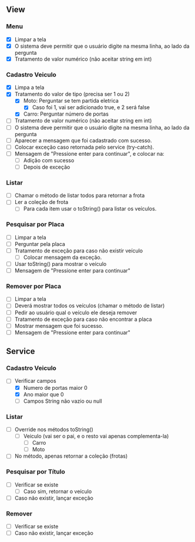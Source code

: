 ## View
### Menu
* [x] Limpar a tela
* [x] O sistema deve permitir que o usuário digite na mesma linha, ao lado da pergunta
* [x] Tratamento de valor numérico (não aceitar string em int)

### Cadastro Veiculo
* [x] Limpa a tela
* [x] Tratamento do valor de tipo (precisa ser 1 ou 2)
  * [x] Moto: Perguntar se tem partida eletrica
    * [x] Caso foi 1, vai ser adicionado true, e 2 será false
  * [x] Carro: Perguntar número de portas
* [ ] Tratamento de valor numérico (não aceitar string em int)
* [ ] O sistema deve permitir que o usuário digite na mesma linha, ao lado da pergunta
* [ ] Aparecer a mensagem que foi cadastrado com sucesso.
* [ ] Colocar exceção caso retornada pelo service (try-catch).
* [ ] Mensagem de "Pressione enter para continuar", e colocar na:
  * [ ] Adição com sucesso
  * [ ] Depois de exceção

### Listar
* [ ] Chamar o método de listar todos para retornar a frota
* [ ] Ler a coleção de frota
  * [ ] Para cada item usar o toString() para listar os veículos.
  
### Pesquisar por Placa
* [ ] Limpar a tela
* [ ] Perguntar pela placa
* [ ] Tratamento de exceção para caso não existir veículo
  * [ ] Colocar mensagem da exceção.
* [ ] Usar toString() para mostrar o veículo
* [ ] Mensagem de "Pressione enter para continuar"

### Remover por Placa
* [ ] Limpar a tela
* [ ] Deverá mostrar todos os veículos (chamar o método de listar)
* [ ] Pedir ao usuário qual o veículo ele deseja remover
* [ ] Tratamento de exceção para caso não encontrar a placa
* [ ] Mostrar mensagem que foi sucesso.
* [ ] Mensagem de "Pressione enter para continuar"

## Service
### Cadastro Veiculo
* [ ] Verificar campos
  * [X] Numero de portas maior 0
  * [X] Ano maior que 0
  * [ ] Campos String não vazio ou null

### Listar
* [ ] Override nos métodos toString()
  * [ ] Veiculo (vai ser o pai, e o resto vai apenas complementa-la)
    * [ ] Carro
    * [ ] Moto
* [ ] No método, apenas retornar a coleção (frotas)

### Pesquisar por Título
* [ ] Verificar se existe
  * [ ] Caso sim, retornar o veículo
* [ ] Caso não existir, lançar exceção

### Remover
* [ ] Verificar se existe
* [ ] Caso não existir, lançar exceção
